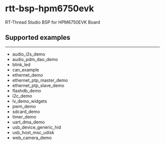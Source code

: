 # rtt-bsp-hpm6750evk
RT-Thread Studio BSP for HPM6750EVK Board

## Supported examples
***
- audio_i2s_demo
- audio_pdm_dao_demo
- blink_led
- can_example
- ethernet_demo
- ethernet_ptp_master_demo
- ethernet_ptp_slave_demo
- flashdb_demo
- i2c_demo
- lv_demo_widgets
- pwm_demo
- sdcard_demo
- timer_demo
- uart_dma_demo
- usb_device_generic_hid
- usb_host_msc_udisk
- web_camera_demo